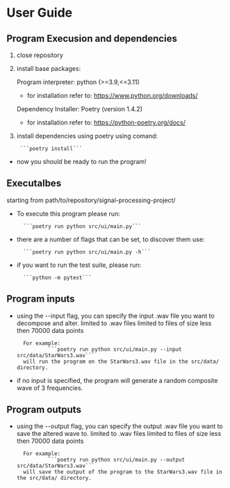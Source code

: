 # User Guide

## Program Execusion and dependencies 

1. close repository 
2. install base packages:

    Program interpreter: python (>=3.9,<=3.11)
    - for installation refer to: https://www.python.org/downloads/

    Dependency Installer: Poetry (version 1.4.2)
    - for installation refer to: https://python-poetry.org/docs/

3. install dependencies using poetry using comand:
        
        ```poetry install```

- now you should be ready to run the program!

## Executalbes

starting from path/to/repository/signal-processing-project/

- To execute this program please run: 

        ```poetry run python src/ui/main.py```

- there are a number of flags that can be set, to discover them use:

        ```poetry run python src/ui/main.py -h```

- if you want to run the test suite, please run: 

        ```python -m pytest```


## Program inputs

- using the --input flag, you can specify the input .wav file you want to decompose and alter.
        limited to .wav files
        limited to files of size less then 70000 data points

        For example:
                ```poetry run python src/ui/main.py --input src/data/StarWars3.wav```
        will run the program on the StarWars3.wav file in the src/data/ directory.

- if no input is specified, the program will generate a random composite wave of 3 frequencies.

## Program outputs

- using the --output flag, you can specify the output .wav file you want to save the altered wave to.
        limited to .wav files
        limited to files of size less then 70000 data points

        For example:
                ```poetry run python src/ui/main.py --output src/data/StarWars3.wav```
        will save the output of the program to the StarWars3.wav file in the src/data/ directory.





